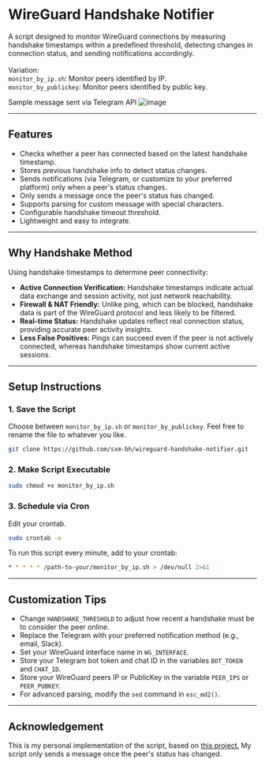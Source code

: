 # WireGuard Handshake Notifier

A script designed to monitor WireGuard connections by measuring handshake timestamps within a predefined threshold, detecting changes in connection status, and sending notifications accordingly.</br></br>
Variation:</br>
`monitor_by_ip.sh`: Monitor peers identified by IP.</br>
`monitor_by_publickey`: Monitor peers identified by public key.

Sample message sent via Telegram API
![image](https://github.com/user-attachments/assets/bbed1710-99fd-4240-8f17-771eecc11890)

---

## Features

- Checks whether a peer has connected based on the latest handshake timestamp.
- Stores previous handshake info to detect status changes.
- Sends notifications (via Telegram, or customize to your preferred platform) only when a peer's status changes.
- Only sends a message once the peer's status has changed.
- Supports parsing for custom message with special characters.
- Configurable handshake timeout threshold.
- Lightweight and easy to integrate.

---

## Why Handshake Method

Using handshake timestamps to determine peer connectivity:

- **Active Connection Verification:** Handshake timestamps indicate actual data exchange and session activity, not just network reachability.
- **Firewall & NAT Friendly:** Unlike ping, which can be blocked, handshake data is part of the WireGuard protocol and less likely to be filtered.
- **Real-time Status:** Handshake updates reflect real connection status, providing accurate peer activity insights.
- **Less False Positives:** Pings can succeed even if the peer is not actively connected, whereas handshake timestamps show current active sessions.

---

## Setup Instructions

### 1. Save the Script

Choose between `monitor_by_ip.sh` or `monitor_by_publickey`. Feel free to rename the file to whatever you like.

```bash
git clone https://github.com/sxm-bh/wireguard-handshake-notifier.git
```

### 2. Make Script Executable

```bash
sudo chmod +x monitor_by_ip.sh
```

### 3. Schedule via Cron

Edit your crontab.

```bash
sudo crontab -e
```

To run this script every minute, add to your crontab:

```bash
* * * * * /path-to-your/monitor_by_ip.sh > /dev/null 2>&1
```
---

## Customization Tips

- Change `HANDSHAKE_THRESHOLD` to adjust how recent a handshake must be to consider the peer online.
- Replace the Telegram with your preferred notification method (e.g., email, Slack).
- Set your WireGuard interface name in `WG_INTERFACE`.
- Store your Telegram bot token and chat ID in the variables `BOT_TOKEN` and `CHAT_ID`.
- Store your WireGuard peers IP or PublicKey in the variable `PEER_IPS` or `PEER_PUBKEY`.
- For advanced parsing, modify the `sed` command in `esc_md2()`.

---

## Acknowledgement

This is my personal implementation of the script, based on [this project.](https://github.com/alfiosalanitri/wireguard-client-connection-notification) My script only sends a message once the peer's status has changed.
